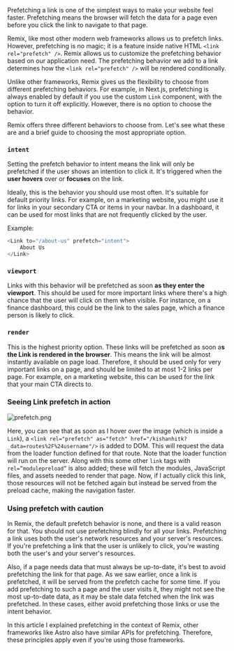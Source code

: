 Prefetching a link is one of the simplest ways to make your website feel faster. Prefetching means the browser will fetch the data for a page even before you click the link to navigate to that page.

Remix, like most other modern web frameworks allows us to prefetch links. However, prefetching is no magic; it is a feature inside native HTML `<link rel="prefetch" />`. Remix allows us to customize the prefetching behavior based on our application need. The prefetching behavior we add to a link determines how the `<link rel="prefetch" />` will be rendered conditionally.

Unlike other frameworks, Remix gives us the flexibility to choose from different prefetching behaviors. For example, in Next.js, prefetching is always enabled by default if you use the custom `Link` component, with the option to turn it off explicitly. However, there is no option to choose the behavior.

Remix offers three different behaviors to choose from. Let's see what these are and a brief guide to choosing the most appropriate option.

### `intent`

Setting the prefetch behavior to intent means the link will only be prefetched if the user shows an intention to click it. It's triggered when the **user hovers** over or **focuses** on the link.

Ideally, this is the behavior you should use most often. It's suitable for default priority links. For example, on a marketing website, you might use it for links in your secondary CTA or items in your navbar. In a dashboard, it can be used for most links that are not frequently clicked by the user.

Example:

```javascript
<Link to="/about-us" prefetch="intent">
    About Us
</Link>
```

### `viewport`

Links with this behavior will be prefetched as soon **as they enter the viewport**. This should be used for more important links where there's a high chance that the user will click on them when visible. For instance, on a finance dashboard, this could be the link to the sales page, which a finance person is likely to click.

### `render`

This is the highest priority option. These links will be prefetched as soon a**s the Link is rendered in the browser**. This means the link will be almost instantly available on page load. Therefore, it should be used only for very important links on a page, and should be limited to at most 1-2 links per page. For example, on a marketing website, this can be used for the link that your main CTA directs to.

### Seeing Link prefetch in action

![prefetch.png](https://cdn.hashnode.com/res/hashnode/image/upload/v1728132264171/f2ac7735-7651-4728-922a-2ec292cb0418.gif)

Here, you can see that as soon as I hover over the image (which is inside a `Link`), a `<link rel="prefetch" as="fetch" href="/kishanhitk?_data=routes%2F%24username"/>` is added to DOM. This will request the data from the loader function defined for that route. Note that the loader function will run on the server. Along with this some other `link` tags with `rel=”modulepreload”` is also added; these will fetch the modules, JavaScript files, and assets needed to render that page. Now, if I actually click this link, those resources will not be fetched again but instead be served from the preload cache, making the navigation faster.

### Using prefetch with caution

In Remix, the default prefetch behavior is none, and there is a valid reason for that. You should not use prefetching blindly for all your links. Prefetching a link uses both the user's network resources and your server's resources. If you're prefetching a link that the user is unlikely to click, you're wasting both the user's and your server's resources.

Also, if a page needs data that must always be up-to-date, it's best to avoid prefetching the link for that page. As we saw earlier, once a link is prefetched, it will be served from the prefetch cache for some time. If you add prefetching to such a page and the user visits it, they might not see the most up-to-date data, as it may be stale data fetched when the link was prefetched. In these cases, either avoid prefetching those links or use the intent behavior.

In this article I explained prefetching in the context of Remix, other frameworks like Astro also have similar APIs for prefetching. Therefore, these principles apply even if you're using those frameworks.